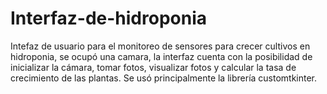 # Interfaz-de-hidroponia
Intefaz de usuario para el monitoreo de sensores para crecer cultivos en hidroponia, se ocupó una camara, la interfaz cuenta con la posibilidad de inicializar la cámara, tomar fotos, visualizar fotos y calcular la tasa de crecimiento de las plantas. Se usó principalmente la librería customtkinter.
